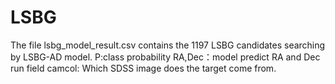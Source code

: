 # LSBG
The file lsbg_model_result.csv contains the 1197 LSBG candidates searching by LSBG-AD model.
P:class probability	
RA,Dec：model predict RA and Dec
run	field	camcol: Which SDSS image does the target come from.
